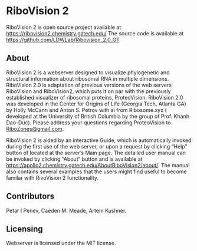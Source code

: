 # RiboVision 2

RiboVision 2 is open source project available at https://ribovision2.chemistry.gatech.edu/ The source code is available at https://github.com/LDWLab/Ribovision_2.0_GT

## About

RiboVision 2  is a webserver designed to visualize phylogenetic and structural information about ribosomal RNA  in multiple dimensions. RiboVision 2.0 is adaptation of previous versions of the web servers RiboVision and RiboVision2, which puts it on par with the previously established visualizer of ribosomal proteins, ProteoVision. RiboVision 2.0 was developed in the Center for Origins of Life (Georgia Tech, Atlanta GA) by Holly McCann and Anton S. Petrov with ai  from Ribosome.xyz (
developed at the University of British Columbia by the group of Prof. Khanh Dao-Duc). Please address your questions regarding ProteoVision to RiboZones@gmail.com.

RiboVision 2 is aided by an interactive Guide, which is automatically invoked during the first use of the web server, or upon a request by clicking “Help” button of located at the server’s Main page. The detailed user manual can be invoked by clicking “About” button and is available at https://apollo2.chemistry.gatech.edu/AboutRiboVision2/about/. The manual also contains several examples that the users might find useful to become familar with RivoVision 2 functionality.

## Contributors
Petar I Penev, Caeden M. Meade, Artem Kushner.

## Licensing 
Webserver is licensed under the MIT license.
